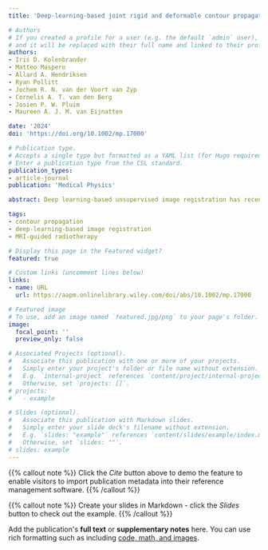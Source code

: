 ```yaml
---
title: 'Deep-learning-based joint rigid and deformable contour propagation for magnetic resonance imaging-guided prostate radiotherapy'

# Authors
# If you created a profile for a user (e.g. the default `admin` user), write the username (folder name) here
# and it will be replaced with their full name and linked to their profile.
authors:
- Iris D. Kolenbrander
- Matteo Maspero
- Allard A. Hendriksen
- Ryan Pollitt
- Jochem R. N. van der Voort van Zyp
- Cornelis A. T. van den Berg
- Josien P. W. Pluim
- Maureen A. J. M. van Eijnatten

date: '2024'
doi: 'https://doi.org/10.1002/mp.17000'

# Publication type.
# Accepts a single type but formatted as a YAML list (for Hugo requirements).
# Enter a publication type from the CSL standard.
publication_types:
- article-journal
publication: 'Medical Physics'

abstract: Deep learning-based unsupervised image registration has recently been proposed, promising fast registration. However, it has yet to be adopted in the online adaptive magnetic resonance imaging-guided radiotherapy (MRgRT) workflow. Purpose In this paper, we design an unsupervised, joint rigid, and deformable registration framework for contour propagation in MRgRT of prostate cancer. Three-dimensional pelvic T2-weighted MRIs of 143 prostate cancer patients undergoing radiotherapy were collected and divided into 110, 13, and 20 patients for training, validation, and testing. We designed a framework using convolutional neural networks (CNNs) for rigid and deformable registration. We selected the deformable registration network architecture among U-Net, MS-D Net, and LapIRN and optimized the training strategy (end-to-end vs. sequential). The framework was compared against an iterative baseline registration. We evaluated registration accuracy (the Dice and Hausdorff distance of the prostate and bladder contours), structural similarity index, and folding percentage to compare the methods. We also evaluated the framework's robustness to rigid and elastic deformations and bias field perturbations. The end-to-end trained framework comprising LapIRN for the deformable component achieved the best median (interquartile range) prostate and bladder Dice of 0.89 (0.85–0.91) and 0.86 (0.80–0.91), respectively. This accuracy was comparable to the iterative baseline registration with a prostate and bladder Dice of 0.91 (0.88–0.93) and 0.86 (0.80–0.92). The best models complete rigid and deformable registration in 0.002 (0.0005) and 0.74 (0.43) s (Nvidia Tesla V100-PCIe 32 GB GPU), respectively. We found that the models are robust to translations up to 52 mm, rotations up to 15 degrees, elastic deformations up to 40 mm, and bias fields. Our proposed unsupervised, deep learning-based registration framework can perform rigid and deformable registration in less than a second with contour propagation accuracy comparable with iterative registration.

tags:
- contour propagation
- deep-learning-based image registration
- MRI-guided radiotherapy

# Display this page in the Featured widget?
featured: true

# Custom links (uncomment lines below)
links:
- name: URL
  url: https://aapm.onlinelibrary.wiley.com/doi/abs/10.1002/mp.17000

# Featured image
# To use, add an image named `featured.jpg/png` to your page's folder.
image:
  focal_point: ''
  preview_only: false

# Associated Projects (optional).
#   Associate this publication with one or more of your projects.
#   Simply enter your project's folder or file name without extension.
#   E.g. `internal-project` references `content/project/internal-project/index.md`.
#   Otherwise, set `projects: []`.
# projects:
#   - example

# Slides (optional).
#   Associate this publication with Markdown slides.
#   Simply enter your slide deck's filename without extension.
#   E.g. `slides: "example"` references `content/slides/example/index.md`.
#   Otherwise, set `slides: ""`.
# slides: example
---
```


{{% callout note %}}
Click the _Cite_ button above to demo the feature to enable visitors to import publication metadata into their reference management software.
{{% /callout %}}

{{% callout note %}}
Create your slides in Markdown - click the _Slides_ button to check out the example.
{{% /callout %}}

Add the publication's **full text** or **supplementary notes** here. You can use rich formatting such as including [code, math, and images](https://docs.hugoblox.com/content/writing-markdown-latex/).


